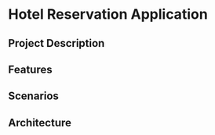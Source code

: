 # Hotel Reservation Application

## Project Description

## Features

## Scenarios

## Architecture
